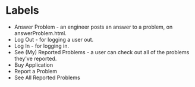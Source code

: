 # Labels
- Answer Problem - an engineer posts an answer to a problem, on answerProblem.html.
- Log Out - for logging a user out. 
- Log In - for logging in.
- See (My) Reported Problems - a user can check out all of the problems they've reported.
- Buy Application
- Report a Problem
- See All Reported Problems